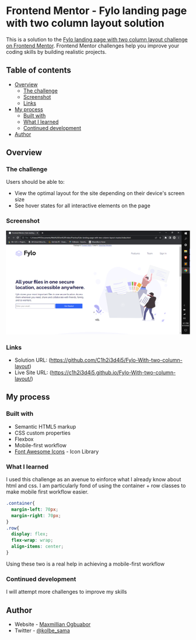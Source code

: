 # Frontend Mentor - Fylo landing page with two column layout solution

This is a solution to the [Fylo landing page with two column layout challenge on Frontend Mentor](https://www.frontendmentor.io/challenges/fylo-landing-page-with-two-column-layout-5ca5ef041e82137ec91a50f5). Frontend Mentor challenges help you improve your coding skills by building realistic projects. 

## Table of contents

- [Overview](#overview)
  - [The challenge](#the-challenge)
  - [Screenshot](#screenshot)
  - [Links](#links)
- [My process](#my-process)
  - [Built with](#built-with)
  - [What I learned](#what-i-learned)
  - [Continued development](#continued-development)
- [Author](#author)

## Overview

### The challenge

Users should be able to:

- View the optimal layout for the site depending on their device's screen size
- See hover states for all interactive elements on the page

### Screenshot

![](./images/Screenshot.png)

### Links

- Solution URL: (https://github.com/C1h2i3d4i5/Fylo-With-two-column-layout)
- Live Site URL: (https://c1h2i3d4i5.github.io/Fylo-With-two-column-layout/)

## My process

### Built with

- Semantic HTML5 markup
- CSS custom properties
- Flexbox
- Mobile-first workflow
- [Font Awesome Icons](https://fontawesome.com/) - Icon Library


### What I learned

I used this challenge as an avenue to einforce what I already know about html and css. I am particularly fond of using the container + row classes to make mobile first workflow easier.

```css
.container{
  margin-left: 70px;
  margin-right: 70px;
}
.row{
  display: flex;
  flex-wrap: wrap;
  align-items: center;
}
```
Using these two is a real help in achieving a mobile-first workflow

### Continued development

I will attempt more challenges to improve my skills

## Author

- Website - [Maxmillian Ogbuabor](https://max-kolbe.maximilianogbua.repl.co/a)
- Twitter - [@kolbe_sama](https://twitter.com/Kolbe_sama)

